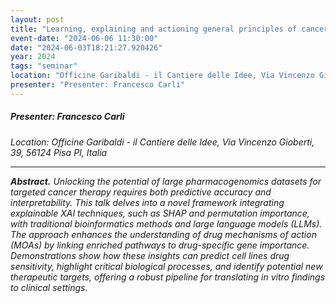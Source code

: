 ```yaml
---
layout: post
title: "Learning, explaining and actioning general principles of cancer cell drug sensitivity"
event-date: "2024-06-06 11:30:00"
date: "2024-06-03T18:21:27.920426"
year: 2024
tags: "seminar"
location: "Officine Garibaldi - il Cantiere delle Idee, Via Vincenzo Gioberti, 39, 56124 Pisa PI, Italia"
presenter: "Presenter: Francesco Carli"
---
```

<h5>Presenter: Francesco Carli</h5>
<em>Location: Officine Garibaldi - il Cantiere delle Idee, Via Vincenzo Gioberti, 39, 56124 Pisa PI, Italia<em>
<br>
<hr>

<p><strong>Abstract.</strong> Unlocking the potential of large pharmacogenomics datasets for targeted cancer therapy requires both predictive accuracy and interpretability. This talk delves into a novel framework integrating explainable XAI techniques, such as SHAP and permutation importance, with traditional bioinformatics methods and large language models (LLMs). The approach enhances the understanding of drug mechanisms of action (MOAs) by linking enriched pathways to drug-specific gene importance. Demonstrations show how these insights can predict cell lines drug sensitivity, highlight critical biological processes, and identify potential new therapeutic targets, offering a robust pipeline for translating in vitro findings to clinical settings.<br></p>

                